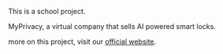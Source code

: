 This is a school project.

MyPrivacy, a virtual company that sells AI powered smart locks.

more on this project, visit our [official website](https://my-privacy.tech).

